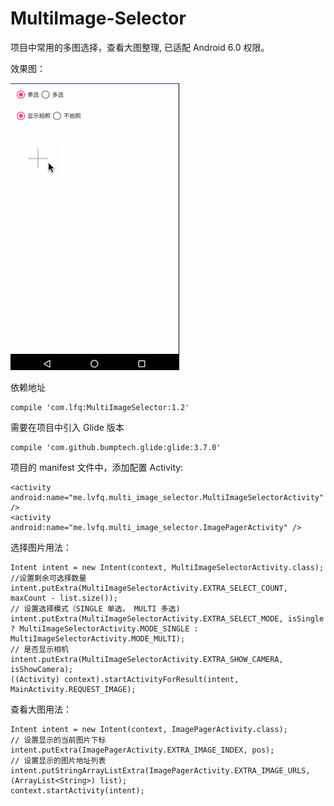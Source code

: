 # MultiImage-Selector
项目中常用的多图选择，查看大图整理, 已适配 Android 6.0 权限。

效果图：

![image](https://github.com/lvfaqiang/Multi-Image-Selector/blob/master/multi_select.gif)

依赖地址

    compile 'com.lfq:MultiImageSelector:1.2' 
    
需要在项目中引入 Glide 版本

    compile 'com.github.bumptech.glide:glide:3.7.0'

项目的 manifest 文件中，添加配置 Activity:

    <activity android:name="me.lvfq.multi_image_selector.MultiImageSelectorActivity" /> 
    <activity android:name="me.lvfq.multi_image_selector.ImagePagerActivity" />

选择图片用法：

    Intent intent = new Intent(context, MultiImageSelectorActivity.class);
    //设置剩余可选择数量
    intent.putExtra(MultiImageSelectorActivity.EXTRA_SELECT_COUNT, maxCount - list.size());
    // 设置选择模式（SINGLE 单选， MULTI 多选)
    intent.putExtra(MultiImageSelectorActivity.EXTRA_SELECT_MODE, isSingle ? MultiImageSelectorActivity.MODE_SINGLE : MultiImageSelectorActivity.MODE_MULTI);
    // 是否显示相机
    intent.putExtra(MultiImageSelectorActivity.EXTRA_SHOW_CAMERA, isShowCamera);
    ((Activity) context).startActivityForResult(intent, MainActivity.REQUEST_IMAGE);

查看大图用法：
    
    Intent intent = new Intent(context, ImagePagerActivity.class);
    // 设置显示的当前图片下标
    intent.putExtra(ImagePagerActivity.EXTRA_IMAGE_INDEX, pos);
    // 设置显示的图片地址列表
    intent.putStringArrayListExtra(ImagePagerActivity.EXTRA_IMAGE_URLS, (ArrayList<String>) list);
    context.startActivity(intent);